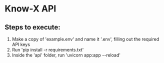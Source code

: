 # Know-X API

## Steps to execute:

1. Make a copy of 'example.env' and name it '.env', filling out the required API keys
2. Run 'pip install -r requirements.txt'
3. Inside the 'api' folder, run 'uvicorn app:app --reload'
